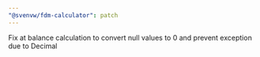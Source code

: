 ```yaml
---
"@svenvw/fdm-calculator": patch
---
```


Fix at balance calculation to convert null values to 0 and prevent exception due to Decimal

